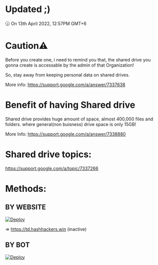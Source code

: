 # Updated ;)
🕟 On 13th April 2022, 12:57PM GMT+6
# Caution⚠
Before you create one, i need to remind you that, the shared drive you gonna create is accessable by the admin of that Organization!

So, stay away from keeping personal data on shared drives.

More info: https://support.google.com/a/answer/7337638
# Benefit of having Shared drive
Shared drive provides huge amount of space, almost 400,000 files and folders.
where general(non buisness) drive space is only 15GB!

More Info: https://support.google.com/a/answer/7338880
# Shared drive topics:

https://support.google.com/a/topic/7337266
# Methods:

## BY WEBSITE
[![Deploy](https://cdn.jsdelivr.net/gh/devillD/Shared-Drive-Creator/Shared-Drive-Creator.png)](https://msgsuite.eu.org)

=> https://td.hashhackers.win (inactive)

## BY BOT
[![Deploy](https://cdn.jsdelivr.net/gh/devillD/Shared-Drive-Creator/TG.png)](https://t.me/MSGuite_SD_Creator_Bot)
